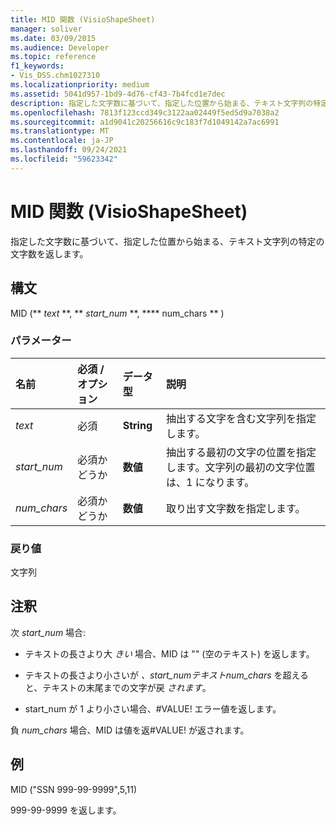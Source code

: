 ```yaml
---
title: MID 関数 (VisioShapeSheet)
manager: soliver
ms.date: 03/09/2015
ms.audience: Developer
ms.topic: reference
f1_keywords:
- Vis_DSS.chm1027310
ms.localizationpriority: medium
ms.assetid: 5041d957-1bd9-4d76-cf43-7b4fcd1e7dec
description: 指定した文字数に基づいて、指定した位置から始まる、テキスト文字列の特定の文字数を返します。
ms.openlocfilehash: 7813f123ccd349c3122aa02449f5ed5d9a7038a2
ms.sourcegitcommit: a1d9041c20256616c9c183f7d1049142a7ac6991
ms.translationtype: MT
ms.contentlocale: ja-JP
ms.lasthandoff: 09/24/2021
ms.locfileid: "59623342"
---
```

# <a name="mid-function-visioshapesheet"></a>MID 関数 (VisioShapeSheet)

指定した文字数に基づいて、指定した位置から始まる、テキスト文字列の特定の文字数を返します。
  
## <a name="syntax"></a>構文

MID (** *text* **, ** *start_num* **, **** num_chars ** ) 
  
### <a name="parameters"></a>パラメーター

|**名前**|**必須 / オプション**|**データ型**|**説明**|
|:-----|:-----|:-----|:-----|
| _text_ <br/> |必須  <br/> |**String** <br/> |抽出する文字を含む文字列を指定します。  <br/> |
| _start_num_ <br/> |必須かどうか  <br/> |**数値** <br/> |抽出する最初の文字の位置を指定します。文字列の最初の文字位置は、1 になります。  <br/> |
| _num_chars_ <br/> |必須かどうか  <br/> |**数値** <br/> |取り出す文字数を指定します。  <br/> |
   
### <a name="return-value"></a>戻り値

文字列
  
## <a name="remarks"></a>注釈

次  *start_num*  場合: 
  
- テキストの長さより大  *きい*  場合、MID は "" (空のテキスト) を返します。 
    
- テキストの長さより小さいが *、start_numテキストnum_chars* を超えると、テキストの末尾までの文字が戻 *されます*。 
    
- start_num が 1 より小さい場合、#VALUE! エラー値を返します。 
    
負  *num_chars*  場合、MID は値を返#VALUE! が返されます。 
  
## <a name="example"></a>例

MID ("SSN 999-99-9999",5,11) 
  
999-99-9999 を返します。 
  

